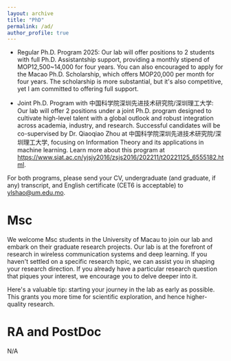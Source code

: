 ```yaml
---
layout: archive
title: "PhD"
permalink: /ad/
author_profile: true
---
```


* Regular Ph.D. Program 2025: Our lab will offer positions to 2 students with full Ph.D. Assistantship support, providing a monthly stipend of MOP12,500~14,000 for four years. You can also encouraged to apply for the Macao Ph.D. Scholarship, which offers MOP20,000 per month for four years. The scholarship is more substantial, but it's also competitive, yet I am committed to offering full support.

* Joint Ph.D. Program with 中国科学院深圳先进技术研究院/深圳理工大学: Our lab will offer 2 positions under a joint Ph.D. program designed to cultivate high-level talent with a global outlook and robust integration across academia, industry, and research. Successful candidates will be co-supervised by Dr. Qiaoqiao Zhou at 中国科学院深圳先进技术研究院/深圳理工大学, focusing on Information Theory and its applications in machine learning. Learn more about this program at https://www.siat.ac.cn/yjsjy2016/zsjs2016/202211/t20221125_6555182.html.

For both programs, please send your CV, undergraduate (and graduate, if any) transcript, and English certificate (CET6 is acceptable) to ylshao@um.edu.mo.


Msc
========
We welcome Msc students in the University of Macau to join our lab and embark on their graduate research projects. Our lab is at the forefront of research in wireless communication systems and deep learning. If you haven't settled on a specific research topic, we can assist you in shaping your research direction. If you already have a particular research question that piques your interest, we encourage you to delve deeper into it. 

Here's a valuable tip: starting your journey in the lab as early as possible. This grants you more time for scientific exploration, and hence higher-quality research.

RA and PostDoc
========
N/A
